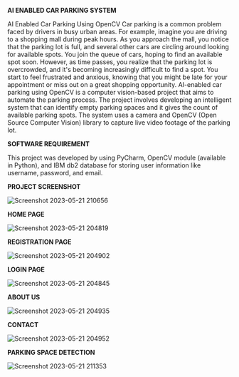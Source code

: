 **AI ENABLED CAR PARKING SYSTEM**

AI Enabled Car Parking Using OpenCV Car parking is a common problem faced by drivers in busy urban areas. For example, imagine you are driving to a shopping mall during peak hours. As you approach the mall, you notice that the parking lot is full, and several other cars are circling around looking for available spots. You join the queue of cars, hoping to find an available spot soon. However, as time passes, you realize that the parking lot is overcrowded, and it's becoming increasingly difficult to find a spot. You start to feel frustrated and anxious, knowing that you might be late for your appointment or miss out on a great shopping opportunity. AI-enabled car parking using OpenCV is a computer vision-based project that aims to automate the parking process. The project involves developing an intelligent system that can identify empty parking spaces and it gives the count of available parking spots. The system uses a camera and OpenCV (Open Source Computer Vision) library to capture live video footage of the parking lot.

**SOFTWARE REQUIREMENT**

This project was developed by using PyCharm, OpenCV module (available in Python), and IBM db2 database for storing user information like username, password, and email.

**PROJECT SCREENSHOT**

![Screenshot 2023-05-21 210656](https://github.com/naanmudhalvan-SI/PBL-NT-GP--5378-1680779927/assets/96612997/23f44861-3614-4270-8947-c255659632dd)


**HOME PAGE**

![Screenshot 2023-05-21 204819](https://github.com/naanmudhalvan-SI/PBL-NT-GP--5378-1680779927/assets/96612997/ea05bf56-a482-4031-a484-53f3d03cd5c1)

**REGISTRATION PAGE**

![Screenshot 2023-05-21 204902](https://github.com/naanmudhalvan-SI/PBL-NT-GP--5378-1680779927/assets/96612997/88495e54-d63f-4c7b-9e48-37541a5f1ab5)

**LOGIN PAGE**

![Screenshot 2023-05-21 204845](https://github.com/naanmudhalvan-SI/PBL-NT-GP--5378-1680779927/assets/96612997/11f29380-d57b-4e09-8145-9b88d037ce37)

**ABOUT US**

![Screenshot 2023-05-21 204935](https://github.com/naanmudhalvan-SI/PBL-NT-GP--5378-1680779927/assets/96612997/d325e775-f881-4326-a25c-13f2a11640a7)

**CONTACT**

![Screenshot 2023-05-21 204952](https://github.com/naanmudhalvan-SI/PBL-NT-GP--5378-1680779927/assets/96612997/38e9351e-6db7-4b7d-8533-29e9e9cfeeac)

**PARKING SPACE DETECTION**

![Screenshot 2023-05-21 211353](https://github.com/naanmudhalvan-SI/PBL-NT-GP--5378-1680779927/assets/96612997/d164cfac-c0e5-4d51-878b-e06a3c11d399)



